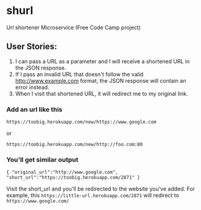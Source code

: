 # shurl
Url shortener Microservice (Free Code Camp project)

## User Stories:
1. I can pass a URL as a parameter and I will receive a shortened URL in the JSON response.
2. If I pass an invalid URL that doesn't follow the valid http://www.example.com format, the JSON response will contain an error instead.
3. When I visit that shortened URL, it will redirect me to my original link.

### Add an url like this
```
https://toobig.herokuapp.com/new/https://www.google.com
```
or
```
https://toobig.herokuapp.com/new/http://foo.com:80
```
### You'll get similar output
```
{ "original_url":"http://www.google.com", "short_url":"https://toobig.herokuapp.com/2871" }
```

Visit the short_url and you'll be redirected to the website you've added. For example, this ```https://little-url.herokuapp.com/2871``` will redirect to ```https://www.google.com/```
